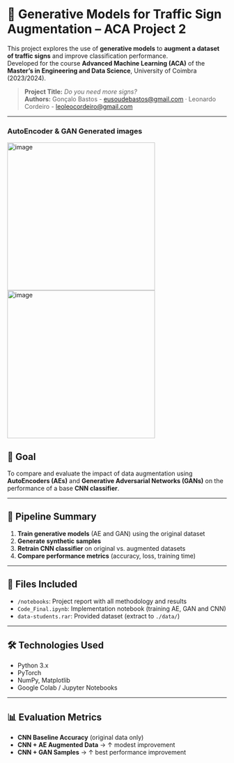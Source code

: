 # 🧠 Generative Models for Traffic Sign Augmentation – ACA Project 2

This project explores the use of **generative models** to **augment a dataset of traffic signs** and improve classification performance.  
Developed for the course **Advanced Machine Learning (ACA)** of the **Master’s in Engineering and Data Science**, University of Coimbra (2023/2024).

> **Project Title:** *Do you need more signs?*  
> **Authors:** Gonçalo Bastos - eusoudebastos@gmail.com · Leonardo Cordeiro - leoleocordeiro@gmail.com

---

### AutoEncoder & GAN Generated images
<img width="339" alt="image" src="https://github.com/user-attachments/assets/62a82e11-4a41-4afa-9a98-7507464dbd84" />
<img width="339" alt="image" src="https://github.com/user-attachments/assets/e33c0d4c-ecaf-4df1-9507-59e4b76f1afd" />

## 🎯 Goal

To compare and evaluate the impact of data augmentation using **AutoEncoders (AEs)** and **Generative Adversarial Networks (GANs)** on the performance of a base **CNN classifier**.

---

## 🧪 Pipeline Summary

1. **Train generative models** (AE and GAN) using the original dataset
2. **Generate synthetic samples**
3. **Retrain CNN classifier** on original vs. augmented datasets
4. **Compare performance metrics** (accuracy, loss, training time)

---

## 📁 Files Included

- `/notebooks`: Project report with all methodology and results  
- `Code_Final.ipynb`: Implementation notebook (training AE, GAN and CNN)  
- `data-students.rar`: Provided dataset (extract to `./data/`)  

---

## 🛠️ Technologies Used

- Python 3.x
- PyTorch
- NumPy, Matplotlib
- Google Colab / Jupyter Notebooks

---

## 📊 Evaluation Metrics

- **CNN Baseline Accuracy** (original data only)
- **CNN + AE Augmented Data** → ↑ modest improvement  
- **CNN + GAN Samples** → ↑ best performance improvement


